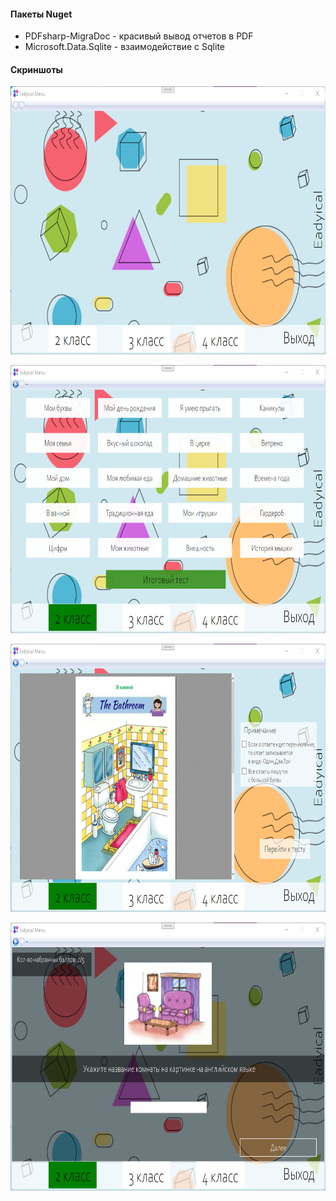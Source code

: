 

#### Пакеты Nuget
- PDFsharp-MigraDoc - красивый вывод отчетов в PDF
- Microsoft.Data.Sqlite - взаимодействие с Sqlite

#### Скриншоты
<p align="center">
    <img src="https://github.com/GeorgiyDemo/TrainingEng/blob/img/img1.png"  width="740" height="429"/>
</p>

<p align="center">
    <img src="https://github.com/GeorgiyDemo/TrainingEng/blob/img/img2.png"  width="740" height="429"/>
</p>

<p align="center">
    <img src="https://github.com/GeorgiyDemo/TrainingEng/blob/img/img3.png"  width="740" height="429"/>
</p>

<p align="center">
    <img src="https://github.com/GeorgiyDemo/TrainingEng/blob/img/img4.png"  width="740" height="429"/>
</p>
